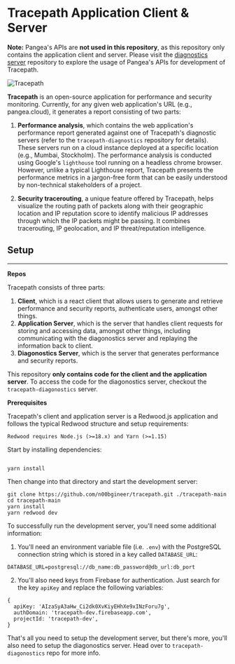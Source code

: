 # Tracepath Application Client & Server

**Note:** Pangea's APIs are **not used in this repository**, as this repository only contains the application client and server. Please visit the [diagnostics server](https://github.com/n00bgineer/tracepath-diagonostics) repository to explore the usage of Pangea's APIs for development of Tracepath.

![Tracepath](https://res.cloudinary.com/dgu9rv3om/image/upload/v1685827597/demo-dark_t2rsk2.png)

**Tracepath** is an open-source application for performance and security monitoring. Currently, for any given web application's URL (e.g., pangea.cloud), it generates a report consisting of two parts:

1. **Performance analysis**, which contains the web application's performance report generated against one of Tracepath's diagnostic servers (refer to the `tracepath-diagnostics` repository for details). These servers run on a cloud instance deployed at a specific location (e.g., Mumbai, Stockholm). The performance analysis is conducted using Google's `lighthouse` tool running on a headless chrome browser. However, unlike a typical Lighthouse report, Tracepath presents the performance metrics in a jargon-free form that can be easily understood by non-technical stakeholders of a project.

2. **Security tracerouting**, a unique feature offered by Tracepath, helps visualize the routing path of packets along with their geographic location and IP reputation score to identify malicious IP addresses through which the IP packets might be passing. It combines tracerouting, IP geolocation, and IP threat/reputation intelligence.

## Setup
---

**Repos**

Tracepath consists of three parts:
1. **Client**, which is a react client that allows users to generate and retrieve performance and security reports, authenticate users, amongst other things.
2. **Application Server**, which is the server that handles client requests for storing and accessing data, amongst other things, including communicating with the diagonostics server and replaying the information back to client.
3. **Diagonostics Server**, which is the server that generates performance and security reports.

This repository **only contains code for the client and the application server**. To access the code for the diagonostics server, checkout the `tracepath-diagonostics` server.

**Prerequisites**

Tracepath's client and application server is a Redwood.js application and follows the typical Redwood structure and setup requirements:

```
Redwood requires Node.js (>=18.x) and Yarn (>=1.15)
```

Start by installing dependencies:

```

yarn install
```

Then change into that directory and start the development server:

```
git clone https://github.com/n00bgineer/tracepath.git ./tracepath-main
cd tracepath-main
yarn install
yarn redwood dev
```

To successfully run the development server, you'll need some additional information:

1. You'll need an environment variable file (i.e. `.env`) with the PostgreSQL connection string which is stored in a key called `DATABASE_URL`:
```
DATABASE_URL=postgresql://db_name:db_password@db_url:db_port
```
2. You'll also need keys from Firebase for authentication. Just search for the key `apiKey` and replace the following variables:
```
{
  apiKey: 'AIzaSyA3aHw_Ci2dk0XvKiyEHhXe9xINzForu7g',
  authDomain: 'tracepath-dev.firebaseapp.com',
  projectId: 'tracepath-dev',
}
```

That's all you need to setup the development server, but there's more, you'll also need to setup the diagonostics server. Head over to `tracepath-diagonostics` repo for more info.
